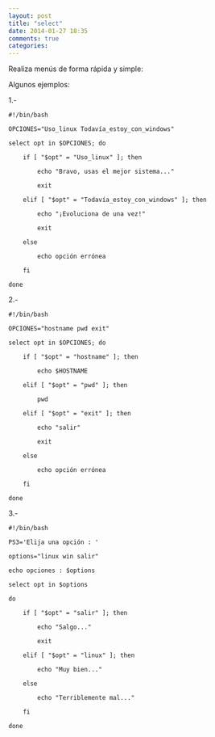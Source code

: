 ```yaml
---
layout: post
title: "select"
date: 2014-01-27 18:35
comments: true
categories: 
---
```

Realiza menús de forma rápida y simple:

Algunos ejemplos:

1.-

	#!/bin/bash

	OPCIONES="Uso_linux Todavía_estoy_con_windows"

	select opt in $OPCIONES; do

		if [ "$opt" = "Uso_linux" ]; then

			echo "Bravo, usas el mejor sistema..."

			exit

		elif [ "$opt" = "Todavía_estoy_con_windows" ]; then

			echo "¡Evoluciona de una vez!"

			exit

		else

			echo opción errónea

		fi

	done

2.-

	#!/bin/bash

	OPCIONES="hostname pwd exit"

	select opt in $OPCIONES; do

		if [ "$opt" = "hostname" ]; then

			echo $HOSTNAME

		elif [ "$opt" = "pwd" ]; then

			pwd

		elif [ "$opt" = "exit" ]; then

			echo "salir"

			exit    

		else

			echo opción errónea

		fi

	done

3.-

	#!/bin/bash

	PS3='Elija una opción : '

	options="linux win salir"

	echo opciones : $options

	select opt in $options

	do

    	if [ "$opt" = "salir" ]; then

        	echo "Salgo..."

        	exit

    	elif [ "$opt" = "linux" ]; then 

        	echo "Muy bien..."

    	else

        	echo "Terriblemente mal..." 

    	fi

	done

